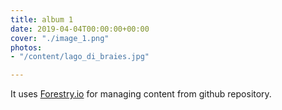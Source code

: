 ```yaml
---
title: album 1
date: 2019-04-04T00:00:00+00:00
cover: "./image_1.png"
photos:
- "/content/lago_di_braies.jpg"

---
```

It uses [Forestry.io](https://forestry.io "Forestry.io") for managing content from github repository.